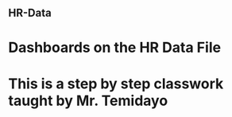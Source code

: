 ## HR-Data
# Dashboards on the HR Data File
# This is a step by step classwork taught by Mr. Temidayo

